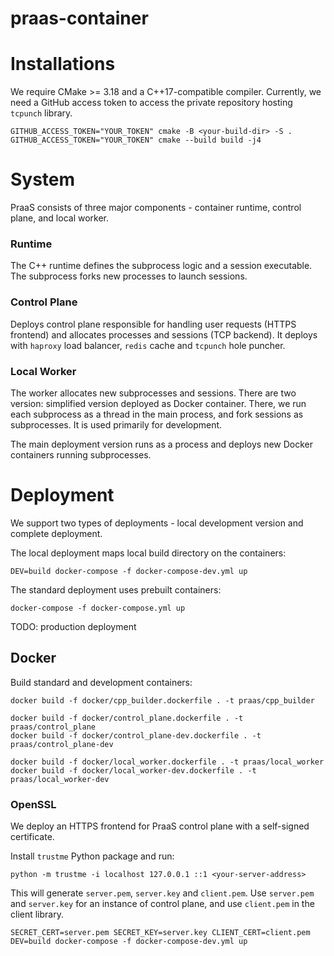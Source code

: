 # praas-container

# Installations

We require CMake >= 3.18 and a C++17-compatible compiler.
Currently, we need a GitHub access token to access the private repository
hosting `tcpunch` library.

```
GITHUB_ACCESS_TOKEN="YOUR_TOKEN" cmake -B <your-build-dir> -S .
GITHUB_ACCESS_TOKEN="YOUR_TOKEN" cmake --build build -j4
```

# System

PraaS consists of three major components - container runtime, control plane, and local worker.

### Runtime

The C++ runtime defines the subprocess logic and a session executable.
The subprocess forks new processes to launch sessions.

### Control Plane

Deploys control plane responsible for handling user requests (HTTPS frontend) and allocates
processes and sessions (TCP backend).
It deploys with `haproxy` load balancer, `redis` cache and `tcpunch` hole puncher.

### Local Worker

The worker allocates new subprocesses and sessions.
There are two version: simplified version deployed as Docker container. There, we run
each subprocess as a thread in the main process, and fork sessions as subprocesses.
It is used primarily for development.

The main deployment version runs as a process and deploys new Docker containers running
subprocesses.

# Deployment

We support two types of deployments - local development version and complete deployment.

The local deployment maps local build directory on the containers:

```
DEV=build docker-compose -f docker-compose-dev.yml up
```

The standard deployment uses prebuilt containers:

```
docker-compose -f docker-compose.yml up
```

TODO: production deployment

## Docker

Build standard and development containers:

```
docker build -f docker/cpp_builder.dockerfile . -t praas/cpp_builder

docker build -f docker/control_plane.dockerfile . -t praas/control_plane
docker build -f docker/control_plane-dev.dockerfile . -t praas/control_plane-dev

docker build -f docker/local_worker.dockerfile . -t praas/local_worker
docker build -f docker/local_worker-dev.dockerfile . -t praas/local_worker-dev
```

### OpenSSL

We deploy an HTTPS frontend for PraaS control plane with a self-signed certificate.

Install `trustme` Python package and run:

```cli
python -m trustme -i localhost 127.0.0.1 ::1 <your-server-address>
```

This will generate `server.pem`, `server.key` and `client.pem`. Use `server.pem` and `server.key`
for an instance of control plane, and use `client.pem` in the client library.

```
SECRET_CERT=server.pem SECRET_KEY=server.key CLIENT_CERT=client.pem DEV=build docker-compose -f docker-compose-dev.yml up
```

